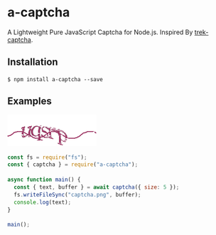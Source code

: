 # a-captcha

A Lightweight Pure JavaScript Captcha for Node.js. Inspired By [trek-captcha](https://github.com/trekjs/captcha).

## Installation

```
$ npm install a-captcha --save
```

## Examples

![captcha](https://github.com/sigoden/a-captcha/raw/master/examples/captcha.png)

```js
const fs = require("fs");
const { captcha } = require("a-captcha");

async function main() {
  const { text, buffer } = await captcha({ size: 5 });
  fs.writeFileSync("captcha.png", buffer);
  console.log(text);
}

main();
```